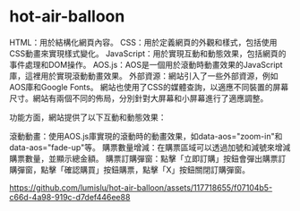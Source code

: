 # hot-air-balloon

HTML：用於結構化網頁內容。
CSS：用於定義網頁的外觀和樣式，包括使用CSS動畫來實現樣式變化。
JavaScript：用於實現互動和動態效果，包括網頁的事件處理和DOM操作。
AOS.js：AOS是一個用於滾動時動畫效果的JavaScript庫，這裡用於實現滾動動畫效果。
外部資源：網站引入了一些外部資源，例如AOS庫和Google Fonts。
網站也使用了CSS的媒體查詢，以適應不同裝置的屏幕尺寸。網站有兩個不同的佈局，分別針對大屏幕和小屏幕進行了適應調整。

功能方面，網站提供了以下互動和動態效果：

滾動動畫：使用AOS.js庫實現的滾動時的動畫效果，如data-aos="zoom-in"和data-aos="fade-up"等。
購票數量增減：在購票區域可以透過加號和減號來增減購票數量，並顯示總金額。
購票訂購彈窗：點擊「立即訂購」按鈕會彈出購票訂購彈窗，點擊「確認購買」按鈕購票，點擊「X」按鈕關閉訂購彈窗。

https://github.com/lumislu/hot-air-balloon/assets/117718655/f07104b5-c66d-4a98-919c-d7def446ee88

